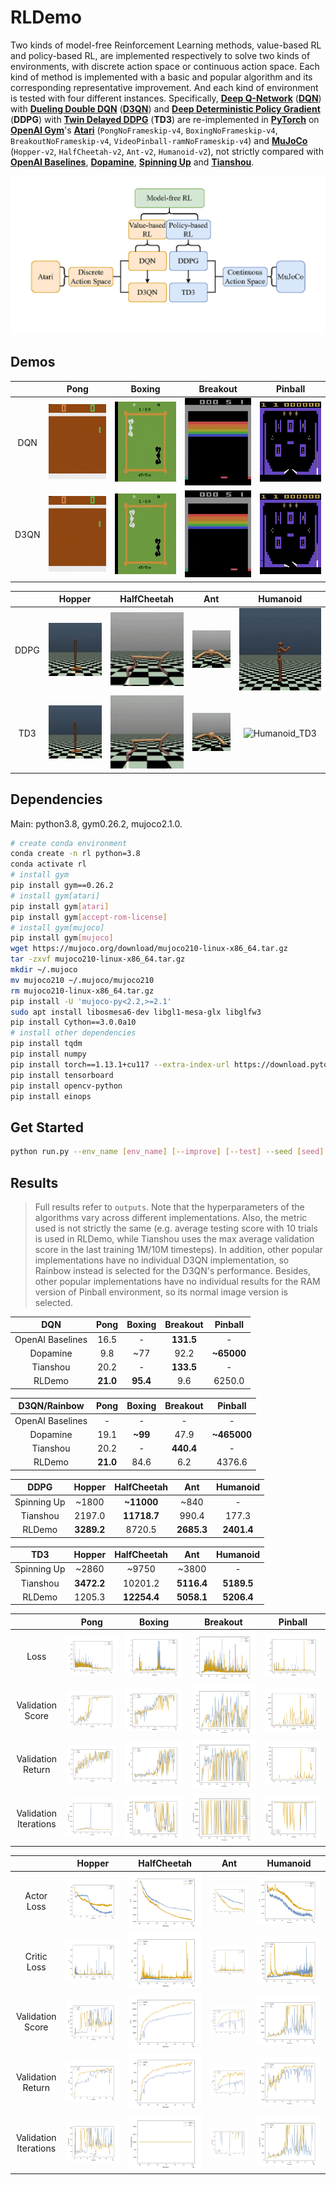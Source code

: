 # RLDemo
Two kinds of model-free Reinforcement Learning methods, value-based RL and policy-based RL, are implemented respectively to solve two kinds of environments, with discrete action space or continuous action space. Each kind of method is implemented with a basic and popular algorithm and its corresponding representative improvement. And each kind of environment is tested with four different instances. Specifically, [**Deep Q-Network**](https://arxiv.org/abs/1312.5602) ([**DQN**](https://www.nature.com/articles/nature14236)) with [**Dueling Double DQN**](https://arxiv.org/abs/1511.06581) ([**D3QN**](https://arxiv.org/abs/1509.06461)) and [**Deep Deterministic Policy Gradient**](https://arxiv.org/abs/1509.02971) (**DDPG**) with [**Twin Delayed DDPG**](https://arxiv.org/abs/1802.09477) (**TD3**) are re-implemented in [**PyTorch**](https://arxiv.org/abs/1912.01703) on [**OpenAI Gym**](https://arxiv.org/abs/1606.01540)'s [**Atari**](https://arxiv.org/abs/1207.4708) (`PongNoFrameskip-v4`, `BoxingNoFrameskip-v4`, `BreakoutNoFrameskip-v4`, `VideoPinball-ramNoFrameskip-v4`) and [**MuJoCo**](https://ieeexplore.ieee.org/document/6386109) (`Hopper-v2`, `HalfCheetah-v2`, `Ant-v2`, `Humanoid-v2`), not strictly compared with [**OpenAI Baselines**](https://github.com/openai/baselines), [**Dopamine**](https://github.com/google/dopamine), [**Spinning Up**](https://github.com/openai/spinningup) and [**Tianshou**](https://github.com/thu-ml/tianshou).

![overview](assets/overview.png)

## Demos
||Pong|Boxing|Breakout|Pinball|
|:-:|:-:|:-:|:-:|:-:|
|DQN|![Pong_DQN](outputs/PongNoFrameskip-v4/DQN/video/Pong_DQN.gif)|![Boxing_DQN](outputs/BoxingNoFrameskip-v4/DQN/video/Boxing_DQN.gif)|![Breakout_DQN](outputs/BreakoutNoFrameskip-v4/DQN/video/Breakout_DQN.gif)|![Pinball_DQN](outputs/VideoPinball-ramNoFrameskip-v4/DQN/video/Pinball_DQN.gif)|
|D3QN|![Pong_D3QN](outputs/PongNoFrameskip-v4/D3QN/video/Pong_D3QN.gif)|![Boxing_D3QN](outputs/BoxingNoFrameskip-v4/D3QN/video/Boxing_D3QN.gif)|![Breakout_D3QN](outputs/BreakoutNoFrameskip-v4/D3QN/video/Breakout_D3QN.gif)|![Pinball_D3QN](outputs/VideoPinball-ramNoFrameskip-v4/D3QN/video/Pinball_D3QN.gif)|

||Hopper|HalfCheetah|Ant|Humanoid|
|:-:|:-:|:-:|:-:|:-:|
|DDPG|![Hopper_DDPG](outputs/Hopper-v2/DDPG/video/Hopper_DDPG.gif)|![HalfCheetah_DDPG](outputs/HalfCheetah-v2/DDPG/video/HalfCheetah_DDPG.gif)|![Ant_DDPG](outputs/Ant-v2/DDPG/video/Ant_DDPG.gif)|![Humanoid_DDPG](outputs/Humanoid-v2/DDPG/video/Humanoid_DDPG.gif)|
|TD3|![Hopper_TD3](outputs/Hopper-v2/TD3/video/Hopper_TD3.gif)|![HalfCheetah_TD3](outputs/HalfCheetah-v2/TD3/video/HalfCheetah_TD3.gif)|![Ant_TD3](outputs/Ant-v2/TD3/video/Ant_TD3.gif)|![Humanoid_TD3](outputs/Humanoid-v2/TD3/video/Humanoid_TD3.gif)|

## Dependencies
Main: python3.8, gym0.26.2, mujoco2.1.0.
```bash
# create conda environment
conda create -n rl python=3.8
conda activate rl
# install gym
pip install gym==0.26.2
# install gym[atari]
pip install gym[atari]
pip install gym[accept-rom-license]
# install gym[mujoco]
pip install gym[mujoco]
wget https://mujoco.org/download/mujoco210-linux-x86_64.tar.gz
tar -zxvf mujoco210-linux-x86_64.tar.gz
mkdir ~/.mujoco
mv mujoco210 ~/.mujoco/mujoco210
rm mujoco210-linux-x86_64.tar.gz
pip install -U 'mujoco-py<2.2,>=2.1'
sudo apt install libosmesa6-dev libgl1-mesa-glx libglfw3
pip install Cython==3.0.0a10
# install other dependencies
pip install tqdm
pip install numpy
pip install torch==1.13.1+cu117 --extra-index-url https://download.pytorch.org/whl/cu117
pip install tensorboard
pip install opencv-python
pip install einops
```

## Get Started
```bash
python run.py --env_name [env_name] [--improve] [--test] --seed [seed] --device [device] [--debug] [--gui] [--video]
```

## Results
> Full results refer to `outputs`. Note that the hyperparameters of the algorithms vary across different implementations. Also, the metric used is not strictly the same (e.g. average testing score with 10 trials is used in RLDemo, while Tianshou uses the max average validation score in the last training 1M/10M timesteps). In addition, other popular implementations have no individual D3QN implementation, so Rainbow instead is selected for the D3QN's performance. Besides, other popular implementations have no individual results for the RAM version of Pinball environment, so its normal image version is selected.

|DQN|Pong|Boxing|Breakout|Pinball|
|:-:|:-:|:-:|:-:|:-:|
|OpenAI Baselines|16.5|-|**131.5**|-|
|Dopamine|9.8|\~77|92.2|**\~65000**|
|Tianshou|20.2|-|**133.5**|-|
|RLDemo|**21.0**|**95.4**|9.6|6250.0|

|D3QN/Rainbow|Pong|Boxing|Breakout|Pinball|
|:-:|:-:|:-:|:-:|:-:|
|OpenAI Baselines|-|-|-|-|
|Dopamine|19.1|**~99**|47.9|**\~465000**|
|Tianshou|20.2|-|**440.4**|-|
|RLDemo|**21.0**|84.6|6.2|4376.6|

|DDPG|Hopper|HalfCheetah|Ant|Humanoid|
|:-:|:-:|:-:|:-:|:-:|
|Spinning Up|\~1800|**\~11000**|\~840|-|
|Tianshou|2197.0|**11718.7**|990.4|177.3|
|RLDemo|**3289.2**|8720.5|**2685.3**|**2401.4**|

|TD3|Hopper|HalfCheetah|Ant|Humanoid|
|:-:|:-:|:-:|:-:|:-:|
|Spinning Up|\~2860|\~9750|\~3800|-|
|Tianshou|**3472.2**|10201.2|**5116.4**|**5189.5**|
|RLDemo|1205.3|**12254.4**|**5058.1**|**5206.4**|

||Pong|Boxing|Breakout|Pinball|
|:-:|:-:|:-:|:-:|:-:|
|Loss|![Pong_loss](outputs/PongNoFrameskip-v4/tb/Pong_loss.png)|![Boxing_loss](outputs/BoxingNoFrameskip-v4/tb/Boxing_loss.png)|![Breakout_loss](outputs/BreakoutNoFrameskip-v4/tb/Breakout_loss.png)|![Pinball_loss](outputs/VideoPinball-ramNoFrameskip-v4/tb/Pinball_loss.png)|
|Validation Score|![Pong_score](outputs/PongNoFrameskip-v4/tb/Pong_score.png)|![Boxing_score](outputs/BoxingNoFrameskip-v4/tb/Boxing_score.png)|![Breakout_score](outputs/BreakoutNoFrameskip-v4/tb/Breakout_score.png)|![Pinball_score](outputs/VideoPinball-ramNoFrameskip-v4/tb/Pinball_score.png)|
|Validation Return|![Pong_return](outputs/PongNoFrameskip-v4/tb/Pong_return.png)|![Boxing_return](outputs/BoxingNoFrameskip-v4/tb/Boxing_return.png)|![Breakout_return](outputs/BreakoutNoFrameskip-v4/tb/Breakout_return.png)|![Pinball_return](outputs/VideoPinball-ramNoFrameskip-v4/tb/Pinball_return.png)|
|Validation Iterations|![Pong_iterations](outputs/PongNoFrameskip-v4/tb/Pong_iterations.png)|![Boxing_iterations](outputs/BoxingNoFrameskip-v4/tb/Boxing_iterations.png)|![Breakout_iterations](outputs/BreakoutNoFrameskip-v4/tb/Breakout_iterations.png)|![Pinball_iterations](outputs/VideoPinball-ramNoFrameskip-v4/tb/Pinball_iterations.png)|

||Hopper|HalfCheetah|Ant|Humanoid|
|:-:|:-:|:-:|:-:|:-:|
|Actor Loss|![Hopper_actor_loss](outputs/Hopper-v2/tb/Hopper_actor_loss.png)|![HalfCheetah_actor_loss](outputs/HalfCheetah-v2/tb/HalfCheetah_actor_loss.png)|![Ant_actor_loss](outputs/Ant-v2/tb/Ant_actor_loss.png)|![Humanoid_actor_loss](outputs/Humanoid-v2/tb/Humanoid_actor_loss.png)|
|Critic Loss|![Hopper_critic_loss](outputs/Hopper-v2/tb/Hopper_critic_loss.png)|![HalfCheetah_critic_loss](outputs/HalfCheetah-v2/tb/HalfCheetah_critic_loss.png)|![Ant_critic_loss](outputs/Ant-v2/tb/Ant_critic_loss.png)|![Humanoid_critic_loss](outputs/Humanoid-v2/tb/Humanoid_critic_loss.png)|
|Validation Score|![Hopper_score](outputs/Hopper-v2/tb/Hopper_score.png)|![HalfCheetah_score](outputs/HalfCheetah-v2/tb/HalfCheetah_score.png)|![Ant_score](outputs/Ant-v2/tb/Ant_score.png)|![Humanoid_score](outputs/Humanoid-v2/tb/Humanoid_score.png)|
|Validation Return|![Hopper_return](outputs/Hopper-v2/tb/Hopper_return.png)|![HalfCheetah_return](outputs/HalfCheetah-v2/tb/HalfCheetah_return.png)|![Ant_return](outputs/Ant-v2/tb/Ant_return.png)|![Humanoid_return](outputs/Humanoid-v2/tb/Humanoid_return.png)|
|Validation Iterations|![Hopper_iterations](outputs/Hopper-v2/tb/Hopper_iterations.png)|![HalfCheetah_iterations](outputs/HalfCheetah-v2/tb/HalfCheetah_iterations.png)|![Ant_iterations](outputs/Ant-v2/tb/Ant_iterations.png)|![Humanoid_iterations](outputs/Humanoid-v2/tb/Humanoid_iterations.png)|
